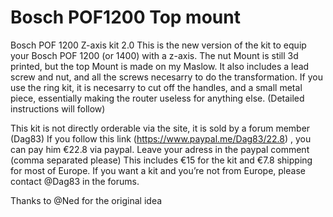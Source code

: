 # Bosch POF1200 Top mount

Bosch POF 1200 Z-axis kit 2.0
This is the new version of the kit to equip your Bosch POF 1200 (or 1400) with a z-axis.
The nut Mount is still 3d printed, but the top Mount is made on my Maslow.
It also includes a lead screw and nut, and all the screws necesarry to do the transformation.
If you use the ring kit, it is necesarry to cut off the handles, and a small metal piece, essentially making the router useless for anything else. (Detailed instructions will follow)

This kit is not directly orderable via the site, it is sold by a forum member (Dag83)
If you follow this link (https://www.paypal.me/Dag83/22.8) , you can pay him €22.8 via paypal. Leave your adress in the paypal comment (comma separated please) This includes €15 for the kit and €7.8 shipping for most of Europe. If you want a kit and you’re not from Europe, please contact @Dag83 in the forums.

Thanks to @Ned for the original idea
